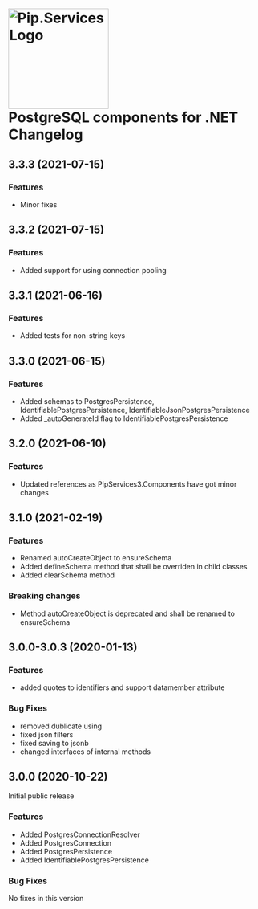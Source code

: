 # <img src="https://uploads-ssl.webflow.com/5ea5d3315186cf5ec60c3ee4/5edf1c94ce4c859f2b188094_logo.svg" alt="Pip.Services Logo" width="200"> <br/> PostgreSQL components for .NET Changelog

## <a name="3.3.3"></a> 3.3.3 (2021-07-15) 

### Features
* Minor fixes

## <a name="3.3.2"></a> 3.3.2 (2021-07-15) 

### Features
* Added support for using connection pooling 

## <a name="3.3.1"></a> 3.3.1 (2021-06-16) 

### Features
* Added tests for non-string keys

## <a name="3.3.0"></a> 3.3.0 (2021-06-15) 

### Features
* Added schemas to PostgresPersistence, IdentifiablePostgresPersistence, IdentifiableJsonPostgresPersistence
* Added _autoGenerateId flag to IdentifiablePostgresPersistence

## <a name="3.2.0"></a> 3.2.0 (2021-06-10) 

### Features
* Updated references as PipServices3.Components have got minor changes

## <a name="3.1.0"></a> 3.1.0 (2021-02-19) 

### Features
* Renamed autoCreateObject to ensureSchema
* Added defineSchema method that shall be overriden in child classes
* Added clearSchema method

### Breaking changes
* Method autoCreateObject is deprecated and shall be renamed to ensureSchema

## <a name="3.0.0-3.0.3"></a> 3.0.0-3.0.3 (2020-01-13)

### Features
* added quotes to identifiers and support datamember attribute

### Bug Fixes
* removed dublicate using
* fixed json filters
* fixed saving to jsonb
* changed interfaces of internal methods

## <a name="3.0.0"></a> 3.0.0 (2020-10-22)

Initial public release

### Features
* Added PostgresConnectionResolver
* Added PostgresConnection
* Added PostgresPersistence
* Added IdentifiablePostgresPersistence

### Bug Fixes
No fixes in this version

